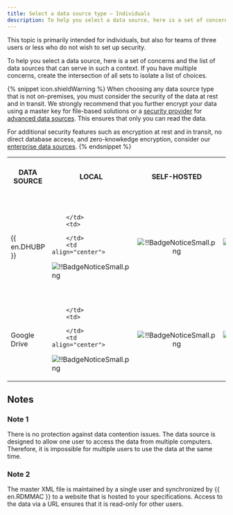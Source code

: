 ```yaml
---
title: Select a data source type – Individuals
description: To help you select a data source, here is a set of concerns and the list of data sources that can serve in such a context.
---
```

This topic is primarily intended for individuals, but also for teams of three users or less who do not wish to set up security.  

To help you select a data source, here is a set of concerns and the list of data sources that can serve in such a context. If you have multiple concerns, create the intersection of all sets to isolate a list of choices. 

{% snippet icon.shieldWarning %} 
When choosing any data source type that is not on-premises, you must consider the security of the data at rest and in transit. We strongly recommend that you further encrypt your data using a master key for file-based solutions or a [security provider](/rdm/mac/commands/administration/security-provider/) for [advanced data sources](/rdm/mac/data-sources/data-sources-types/advanced-data-sources/). This ensures that only you can read the data.  

For additional security features such as encryption at rest and in transit, no direct database access, and zero-knowkedge encryption, consider our [enterprise data sources](/rdm/mac/getting-started/checklist-teams/select-data-source-type-teams/).
{% endsnippet %}
 
<table>
	<tr>
		<th>

DATA SOURCE 
		</th>
		<th style="text-align: center;">
LOCAL 
		</th>
		<th style="text-align: center;">
SELF-HOSTED 
		</th>
		<th style="text-align: center;">
CLOUD-BASED 
		</th>
		<th style="text-align: center;">
SHARED BETWEEN YOUR COMPUTERS 
		</th>
		<th style="text-align: center;">
WORKS OFFLINE 
		</th>
		<th style="text-align: center;">
MULTI-USER 
		</th>
	</tr>
	<tr>
		<td>
{{ en.DHUBP }} 
		</td>
		<td>

		</td>
		<td>

		</td>
		<td align="center">
![!!BadgeNoticeSmall.png](https://webdevolutions.azureedge.net/docs/common/BadgeNoticeSmall.png) 
		</td>
		<td align="center">
![!!BadgeNoticeSmall.png](https://webdevolutions.azureedge.net/docs/common/BadgeNoticeSmall.png) 
		</td>
		<td align="center">
![!!BadgeNoticeSmall.png](https://webdevolutions.azureedge.net/docs/common/BadgeNoticeSmall.png) 
		</td>
		<td>

		</td>
	</tr>
	<tr>
		<td>
SQLite 
		</td>
		<td align="center">
![!!BadgeNoticeSmall.png](https://webdevolutions.azureedge.net/docs/common/BadgeNoticeSmall.png) 
		</td>
		<td>

		</td>
		<td>

		</td>
		<td>

		</td>
		<td align="center">
![!!BadgeNoticeSmall.png](https://webdevolutions.azureedge.net/docs/common/BadgeNoticeSmall.png) 
		</td>
		<td>

		</td>
	</tr>
	<tr>
		<td>
XML 
		</td>
		<td align="center">
![!!BadgeNoticeSmall.png](https://webdevolutions.azureedge.net/docs/common/BadgeNoticeSmall.png) 
		</td>
		<td>

		</td>
		<td>

		</td>
		<td>

		</td>
		<td align="center">
![!!BadgeNoticeSmall.png](https://webdevolutions.azureedge.net/docs/common/BadgeNoticeSmall.png) 
		</td>
		<td>

		</td>
	</tr>
	<tr>
		<td>
{{ en.DOD }} 
		</td>
		<td>

		</td>
		<td>

		</td>
		<td align="center">
![!!BadgeNoticeSmall.png](https://webdevolutions.azureedge.net/docs/common/BadgeNoticeSmall.png) 
		</td>
		<td align="center">
![!!BadgeNoticeSmall.png](https://webdevolutions.azureedge.net/docs/common/BadgeNoticeSmall.png) 
		</td>
		<td align="center">
![!!BadgeNoticeSmall.png](https://webdevolutions.azureedge.net/docs/common/BadgeNoticeSmall.png) 
		</td>
		<td>

		</td>
	</tr>
	<tr>
		<td>
Dropbox 
		</td>
		<td>

		</td>
		<td>

		</td>
		<td align="center">
![!!BadgeNoticeSmall.png](https://webdevolutions.azureedge.net/docs/common/BadgeNoticeSmall.png) 
		</td>
		<td align="center">
![!!BadgeNoticeSmall.png](https://webdevolutions.azureedge.net/docs/common/BadgeNoticeSmall.png) 
		</td>
		<td>

		</td>
		<td style="text-align: center;">
Note 1 
		</td>
	</tr>
	<tr>
		<td>
Google Drive 
		</td>
		<td>

		</td>
		<td>

		</td>
		<td align="center">
![!!BadgeNoticeSmall.png](https://webdevolutions.azureedge.net/docs/common/BadgeNoticeSmall.png) 
		</td>
		<td align="center">
![!!BadgeNoticeSmall.png](https://webdevolutions.azureedge.net/docs/common/BadgeNoticeSmall.png) 
		</td>
		<td align="center">
![!!BadgeNoticeSmall.png](https://webdevolutions.azureedge.net/docs/common/BadgeNoticeSmall.png) 
		</td>
		<td>

		</td>
	</tr>
</table>

## Notes 

### Note 1 

There is no protection against data contention issues. The data source is designed to allow one user to access the data from multiple computers. Therefore, it is impossible for multiple users to use the data at the same time.  

### Note 2 

The master XML file is maintained by a single user and synchronized by {{ en.RDMMAC }} to a website that is hosted to your specifications. Access to the data via a URL ensures that it is read-only for other users.  
